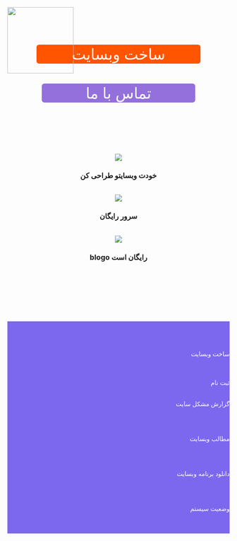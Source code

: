
<p align="ceter" style="text-align: left; position: fixed; ">
<img width="150" height="150" src="https://user-images.githubusercontent.com/77159072/126009207-e940ca64-fa1d-48f2-b1f8-caba73de8a4d.jpg">
</p>
<script>
 

console.log("اگر شما برنامه نویس هستید به این وبسایت خوش آمدید ")






</script>

<br>
<br>
<br>


<html lang="fa-IR">
<head>













</head>


<body style="text-align: right;">
<title>ساخت وب سایت</title>
<center>

<a/>
</center>
<br>

<br>

<div class="wrapper" style="text-align: center; " >
 



  <a href="blog.my.html" class="button" style="background-color:#FF5400; color:#FFFFFF;padding:1px 80px; text-decoration:none; display: inline-block; cursor: pointer; border-radius:6px; border:2px   text-align: center; font-size: 34px; ">ساخت وبسایت</a>

</div>
<br>
<div class="wrapper" style="text-align: center; " >
 



  <a href="#" class="button" style="background-color:#9370DB; color:#FFFFFF; padding:1px 100px; text-decoration:none; display: inline-block; cursor: pointer; border-radius:6px; border:2px  text-align: center; font-size: 34px; ">تماس با ما</a>


</div>




<main>





<br>

<br>
<br>

<br>

<br>

<br>

<center> 
<a href="dt.html">


<img src= "https://user-images.githubusercontent.com/77159072/125670662-bf4aad8f-004c-4a5f-88a0-4d60a81a66dc.jpg">
<br>
</a>

<h3>خودت وبسایتو طراحی کن</h3>
<br>

<a href="cv.html">
<img src= "https://user-images.githubusercontent.com/77159072/125669934-caa2cbab-61bd-4cd1-8c94-dd52b0a397ad.png">
<br>
</a>
<h3>سرور رایگان</h3>
<br>
<a href="lotbm.html">
<img src= "https://user-images.githubusercontent.com/77159072/125669434-95b9ce9d-4a25-42fa-a000-7513ef75b478.jpg">
<br>
</a>
<h3>blogo رایگان است</h3>
<br>


</center>





<footer>


</footer>

<br>

<br>
<br>

<br>
<br>

<br>
<div style="background-color:#7B68EE; text-align: right; ">
<br>
<br>
<br>  <a href="blog.my.html" style="color:#FFF; text-decoration:none;">


ساخت وبسایت 


</a>
<br>
<br>
<a href="blog.html" style="color:#FFF; text-decoration:none;">
ثبت نام

</a>
<br>
<br>

<a href="help.html" style="color:#FFF; text-decoration:none;">


 


گزارش مشکل سایت
</a>




<br>
<br>
<a href="ermas.html" style="color:#FFF; text-decoration:none;">

مطالب وبسایت




</a>
<br>
<br>
<a href="don12.html" style="color:#FFF; text-decoration:none;">

دانلود برنامه وبسایت 



</a>
<br>
<br>
<a href="https://assspt.github.io/status.blogo/" style="color:#FFF; text-decoration:none;">

 وضعیت سیستم



</a>

<br>
<br>
</div>
